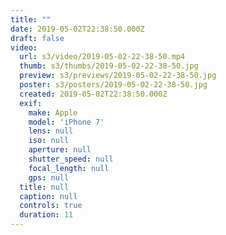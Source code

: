 ```yaml
---
title: ""
date: 2019-05-02T22:38:50.000Z
draft: false
video:
  url: s3/video/2019-05-02-22-38-50.mp4
  thumb: s3/thumbs/2019-05-02-22-38-50.jpg
  preview: s3/previews/2019-05-02-22-38-50.jpg
  poster: s3/posters/2019-05-02-22-38-50.jpg
  created: 2019-05-02T22:38:50.000Z
  exif:
    make: Apple
    model: 'iPhone 7'
    lens: null
    iso: null
    aperture: null
    shutter_speed: null
    focal_length: null
    gps: null
  title: null
  caption: null
  controls: true
  duration: 11
---
```


